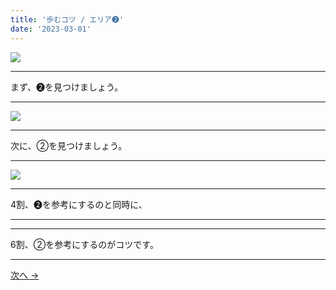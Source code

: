 ```yaml
---
title: '歩むコツ / エリア➋'
date: '2023-03-01'
---
```

![](/images/22.jpg)
***
まず、➋を見つけましょう。
***
![](/images/22_n.jpg)
***
次に、②を見つけましょう。
***
![](/images/22__n.jpg)
***
4割、➋を参考にするのと同時に、  
***
***
6割、②を参考にするのがコツです。
***
[ 次へ → ](/posts/33)
